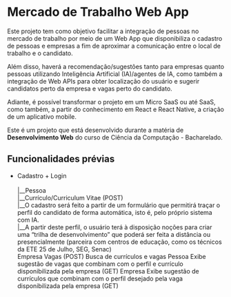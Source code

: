 <h1>Mercado de Trabalho Web App</h1>

<p>Este projeto tem como objetivo facilitar a integração de pessoas no mercado de trabalho por meio de um Web App que disponibiliza o cadastro de pessoas e empresas a fim de aproximar a comunicação entre o local de trabalho e o candidato. </p>
<p>Além disso, haverá a recomendação/sugestões tanto para empresas quanto pessoas utilizando Inteligência Artificial (IA)/agentes de IA, como também a integração de Web APIs para obter localização do usuário e sugerir candidatos perto da empresa e vagas perto do candidato.</p>
<p>Adiante, é possível transformar o projeto em um Micro SaaS ou até SaaS, como também, a partir do conhecimento em React e React Native, a criação de um aplicativo mobile.</p>
<p>Este é um projeto que está desenvolvido durante a matéria de <b>Desenvolvimento Web</b> do curso de Ciência da Computação - Bacharelado.</p>



<h2>Funcionalidades prévias</h2>
<ul>
  <li>Cadastro + Login</li><br>
      |__Pessoa<br>
          |__Currículo/Curriculum Vitae (POST) <br>
          |__O cadastro será feito a partir de um formulário que permitirá traçar o perfil do candidato de forma automática, isto é, pelo próprio sistema com IA.<br>
          |__A partir deste perfil, o usuário terá à disposição noções para criar uma “trilha de desenvolvimento” que poderá ser feita a distância ou presencialmente (parceira com centros de educação, como os técnicos da ETE 25 de Julho, SEG, Senac)<br>
  Empresa
  Vagas (POST)
  Busca de currículos e vagas
  Pessoa
  Exibe sugestão de vagas que combinam com o perfil e currículo disponibilizada pela empresa (GET)
  Empresa
  Exibe sugestão de currículos que combinam com o perfil desejado pela vaga disponibilizada pela empresa (GET)
</ul>

